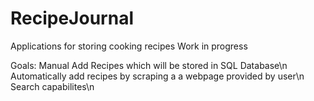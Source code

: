 # RecipeJournal
Applications for storing cooking recipes
Work in progress

Goals:
Manual Add Recipes which will be stored in SQL Database\n
Automatically add recipes by scraping a a webpage provided by user\n
Search capabilites\n
